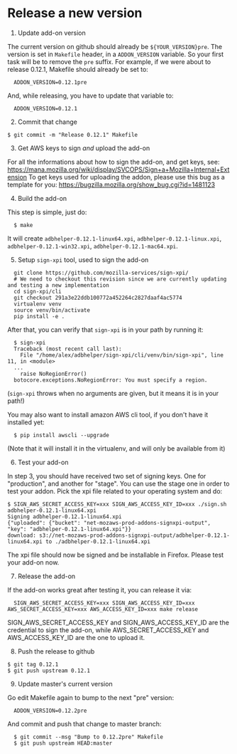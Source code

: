 # Release a new version

1) Update add-on version

The current version on github should already be `${YOUR_VERSION}pre`.
The version is set in `Makefile` header, in a `ADDON_VERSION` variable.
So your first task will be to remove the `pre` suffix.
For example, if we were about to release 0.12.1, Makefile should already be set to:
```
  ADDON_VERSION=0.12.1pre
```
And, while releasing, you have to update that variable to:
```
  ADDON_VERSION=0.12.1
```

2) Commit that change

```
$ git commit -m "Release 0.12.1" Makefile
```

3) Get AWS keys to sign *and* upload the add-on

For all the informations about how to sign the add-on, and get keys, see:
  https://mana.mozilla.org/wiki/display/SVCOPS/Sign+a+Mozilla+Internal+Extension
To get keys used for uploading the addon, please use this bug as a template for you:
  https://bugzilla.mozilla.org/show_bug.cgi?id=1481123
  
4) Build the add-on

This step is simple, just do:
```
  $ make
```
It will create `adbhelper-0.12.1-linux64.xpi`, `adbhelper-0.12.1-linux.xpi`, `adbhelper-0.12.1-win32.xpi`, `adbhelper-0.12.1-mac64.xpi`.

5) Setup `sign-xpi` tool, used to sign the add-on

```
  git clone https://github.com/mozilla-services/sign-xpi/
  # We need to checkout this revision since we are currently updating and testing a new implementation
  cd sign-xpi/cli
  git checkout 291a3e22ddb100772a452264c2827daaf4ac5774
  virtualenv venv
  source venv/bin/activate
  pip install -e .
```

After that, you can verify that `sign-xpi` is in your path by running it:
```
  $ sign-xpi
  Traceback (most recent call last):
    File "/home/alex/adbhelper/sign-xpi/cli/venv/bin/sign-xpi", line 11, in <module>
  ...
    raise NoRegionError()
  botocore.exceptions.NoRegionError: You must specify a region.
```
(`sign-xpi` throws when no arguments are given, but it means it is in your path!)

You may also want to install amazon AWS cli tool, if you don't have it installed yet:
```
  $ pip install awscli --upgrade
```
(Note that it will install it in the virtualenv, and will only be available from it)

6) Test your add-on

In step 3, you should have received two set of signing keys.
One for "production", and another for "stage".
You can use the stage one in order to test your addon.
Pick the xpi file related to your operating system and do:
```
$ SIGN_AWS_SECRET_ACCESS_KEY=xxx SIGN_AWS_ACCESS_KEY_ID=xxx ./sign.sh adbhelper-0.12.1-linux64.xpi
Signing adbhelper-0.12.1-linux64.xpi
{"uploaded": {"bucket": "net-mozaws-prod-addons-signxpi-output", "key": "adbhelper-0.12.1-linux64.xpi"}}
download: s3://net-mozaws-prod-addons-signxpi-output/adbhelper-0.12.1-linux64.xpi to ./adbhelper-0.12.1-linux64.xpi
```
The xpi file should now be signed and be installable in Firefox.
Please test your add-on now.

7) Release the add-on

If the add-on works great after testing it, you can release it via:
```
  SIGN_AWS_SECRET_ACCESS_KEY=xxx SIGN_AWS_ACCESS_KEY_ID=xxx  AWS_SECRET_ACCESS_KEY=xxx AWS_ACCESS_KEY_ID=xxx make release
```

SIGN_AWS_SECRET_ACCESS_KEY and SIGN_AWS_ACCESS_KEY_ID are the credential to sign the add-on,
while AWS_SECRET_ACCESS_KEY and AWS_ACCESS_KEY_ID are the one to upload it.

8) Push the release to github

```
$ git tag 0.12.1
$ git push upstream 0.12.1
```

9) Update master's current version

Go edit Makefile again to bump to the next "pre" version:
```
  ADDON_VERSION=0.12.2pre
```
And commit and push that change to master branch:
```
  $ git commit --msg "Bump to 0.12.2pre" Makefile
  $ git push upstream HEAD:master
```

